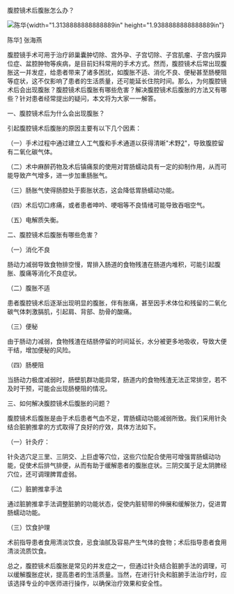 腹腔镜术后腹胀怎么办？

![陈华](C:/Users/asus/OneDrive/CodeLib/AIreview/hide_file/中间文件/（3月）腹腔镜术后腹胀怎么办？/（3月）腹腔镜术后腹胀怎么办？_转为md__media/media/image1.png){width="1.3138888888888889in"
height="1.9388888888888889in"}

陈华[1] 张海燕

腹腔镜手术可用于治疗卵巢囊肿切除、宫外孕、子宫切除、子宫肌瘤、子宫内膜异位症、盆腔肿物等疾病，是目前妇科常用的手术方式。然而，腹腔镜术后常出现腹胀这一并发症，给患者带来了诸多困扰，如腹胀不适、消化不良、便秘甚至肠梗阻等症状，这不仅影响了患者的生活质量，还可能延长住院时间。那么，为何腹腔镜术后会出现腹胀？腹腔镜术后腹胀有哪些危害？解决腹腔镜术后腹胀的方法又有哪些？针对患者经常提出的疑问，本文将为大家一一解答。

一、腹腔镜术后为什么会出现腹胀？

引起腹腔镜术后腹胀的原因主要有以下几个因素：

（一）手术过程中通过建立人工气腹和手术通道以获得清晰"术野[2]"，导致腹腔留有二氧化碳气体。

（二）术中麻醉药物及术后镇痛泵的使用对胃肠蠕动具有一定的抑制作用，从而可能导致产气增多，进一步加重肠胀气。

（三）肠胀气使得肠腔处于膨胀状态，这会降低胃肠蠕动功能。

（四）术后切口疼痛，或者患者呻吟、哽咽等不良情绪可能导致吞咽空气。

（五）电解质失衡。

二、腹腔镜术后腹胀有哪些危害？

（一）消化不良

肠动力减弱导致食物排空慢，胃排入肠道的食物残渣在肠道内堆积，可能引起腹胀、腹痛等消化不良症状。

（二）腹胀不适

患者腹腔镜术后逐渐出现明显的腹胀，伴有胀痛，甚至因手术体位和残留的二氧化碳气体刺激膈肌，引起肩、背部、肋骨的酸痛。

（三）便秘

由于肠动力减弱，食物残渣在结肠停留的时间延长，水分被更多地吸收，导致大便干结，增加便秘的风险。

（四）肠梗阻

当肠动力极度减弱时，肠壁肌群功能异常，肠道内的食物残渣无法正常排空，若不及时干预，可能会出现肠梗阻的情况。

三、如何解决腹腔镜术后腹胀的问题？

腹腔镜术后腹胀是由于术后患者气血不足，胃肠蠕动功能减弱所致。我们采用针灸结合脏腑推拿的方式取得了良好的疗效，具体方法如下。

（一）针灸疗：

针灸选穴足三里、三阴交、上巨虚等穴位，这些穴位配合使用可增强胃肠蠕动功能，促使术后排气排便，从而有助于缓解患者的腹胀症状。三阴交属于足太阴脾经穴位，还可调理脾胃虚弱。

（二）脏腑推拿手法

通过脏腑推拿手法调整脏腑的功能状态，促使内脏韧带的伸展和缓解张力，促进胃肠蠕动功能。

（三）饮食护理

术前指导患者食用清淡饮食，忌食油腻及容易产生气体的食物；术后指导患者食用清淡流质饮食。

总之，腹腔镜术后腹胀是常见的并发症之一，但通过针灸结合脏腑手法的调理，可以缓解腹胀症状，提高患者的生活质量。当然，在进行针灸和脏腑手法治疗时，应该选择专业的中医师进行操作，以确保治疗效果和安全性。

[1]: 陈华，医学硕士，副主任医师，河北省沧州中西医结合医院推拿康复科主任。现任河北省中医康复学会推拿分会副主任委员，河北省社区中西医结合康复医学会副主任委员。

[2]: 术野是医学术语，就是指手术时视力所及的范围，术野与视野、照射野等是一样的概念。
